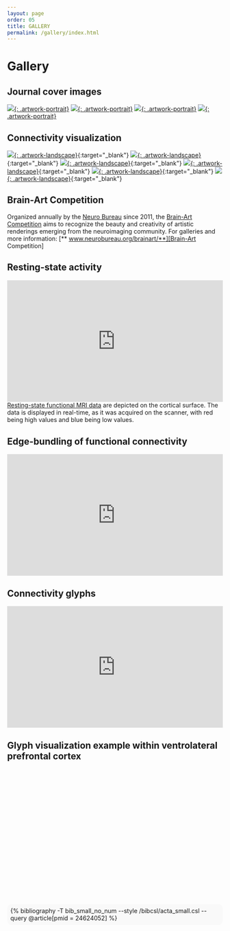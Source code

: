 ```yaml
---
layout: page
order: 05
title: GALLERY
permalink: /gallery/index.html
---
```


# Gallery

## Journal cover images
[![]({{site.baseurl}}/images/Cover_JNeuro2013.jpg){: .artwork-portrait}](http://www.jneurosci.org/content/33/42)
[![]({{site.baseurl}}/images/Cover_NatMethods2013.png){: .artwork-portrait}](https://www.nature.com/nmeth/volumes/10/issues/6)
[![]({{site.baseurl}}/images/Cover_NI2013.gif){: .artwork-portrait}](https://www.sciencedirect.com/journal/neuroimage/vol/80/suppl/C)
[![]({{site.baseurl}}/images/Cover_PNAS2016.jpg){: .artwork-portrait}](http://www.pnas.org/content/113/44)

## Connectivity visualization
[![]({{site.baseurl}}/thumbnails/image1.jpg){: .artwork-landscape}]({{site.baseurl}}/images/image1.png){:target="\_blank"}
[![]({{site.baseurl}}/thumbnails/image2.png){: .artwork-landscape}]({{site.baseurl}}/images/image2.png){:target="\_blank"}
[![]({{site.baseurl}}/images/image3.png){: .artwork-landscape}]({{site.baseurl}}/images/image3.png){:target="\_blank"}
[![]({{site.baseurl}}/images/image4.png){: .artwork-landscape}]({{site.baseurl}}/images/image4.png){:target="\_blank"}
[![]({{site.baseurl}}/thumbnails/zones_01.jpg){: .artwork-landscape}]({{site.baseurl}}/images/zones_01.png){:target="\_blank"}
[![]({{site.baseurl}}/thumbnails/macaque_human_pmc.png){: .artwork-landscape}]({{site.baseurl}}/images/macaque_human_pmc.tif){:target="\_blank"}

## Brain-Art Competition
Organized annually by the [Neuro Bureau] since 2011, the [Brain-Art Competition] aims to recognize the beauty and creativity of artistic renderings emerging from the neuroimaging community. For galleries and more information: [**<i class="fa fa-external-link"></i> www.neurobureau.org/brainart/**][Brain-Art Competition]  

[Neuro Bureau]: http://www.neurobureau.org
[Brain-Art Competition]: http://neurobureau.org/brainart/

## Resting-state activity
<div style="padding:56.25% 0 0 0;position:relative;">
<iframe src="https://player.vimeo.com/video/90008409?portrait=0" style="position:absolute;top:0;left:0;width:100%;height:100%;" frameborder="0" webkitallowfullscreen mozallowfullscreen allowfullscreen></iframe></div><script src="https://player.vimeo.com/api/player.js"></script>
<a href="https://vimeo.com/90008409" target="\_blank">Resting-state functional MRI data</a> are depicted on the cortical surface. The data is displayed in real-time, as it was acquired on the scanner, with red being high values and blue being low values.

## Edge-bundling of functional connectivity
<div style="padding:56.25% 0 0 0;position:relative;"><iframe src="https://www.youtube.com/embed/AeXc-uNynDk" style="position:absolute;top:0;left:0;width:100%;height:100%;" frameborder="0" allow="encrypted-media" allowfullscreen></iframe></div>

## Connectivity glyphs
<div style="padding:56.25% 0 0 0;position:relative;"><iframe src="https://www.youtube.com/embed/ol2RMqrTBvg" style="position:absolute;top:0;left:0;width:100%;height:100%;" frameborder="0" allow="encrypted-media" allowfullscreen></iframe></div>

## Glyph visualization example within ventrolateral prefrontal cortex
<div style="padding:62.55% 0 0 0;position:relative;"><script src="zoom_broca.js" type="text/javascript"></script></div>  
<div style="background-color: #f9f9f9; padding: +1.5%; margin -1.5%; border-radius: 10px 10px 10px 10px;">{% bibliography -T bib_small_no_num --style /bibcsl/acta_small.csl --query @article[pmid = 24624052] %}</div>  

